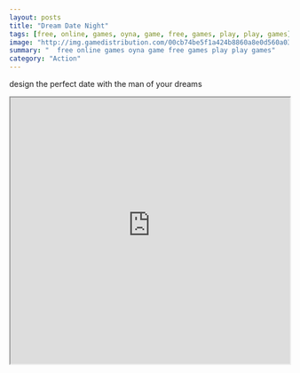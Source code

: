 ```yaml
---
layout: posts
title: "Dream Date Night"
tags: [free, online, games, oyna, game, free, games, play, play, games]
image: "http://img.gamedistribution.com/00cb74be5f1a424b8860a8e0d560a03d.jpg"
summary: "  free online games oyna game free games play play games"
category: "Action"
---
```


design the perfect date with the man of your dreams

<iframe width="100%" height="480px;" src="http://flash.gamedistribution.com?game=00cb74be5f1a424b8860a8e0d560a03d"></iframe>